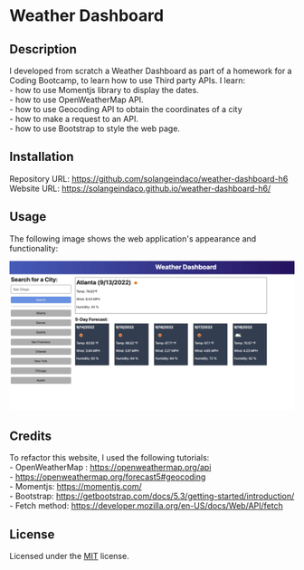 # Weather Dashboard

## Description

I developed from scratch a Weather Dashboard as part of a homework for a Coding Bootcamp, to learn how to use Third party APIs.
I learn:     
    - how to use Momentjs library to display the dates.          
    - how to use OpenWeatherMap API.     
    - how to use Geocoding API to obtain the coordinates of a city   
    - how to make a request to an API.      
    - how to use Bootstrap to style the web page.   

## Installation

Repository URL: https://github.com/solangeindaco/weather-dashboard-h6  
Website URL:  https://solangeindaco.github.io/weather-dashboard-h6/

## Usage

The following image shows the web application's appearance and functionality:

![The weather app includes a search option, a list of cities, and a five-day forecast and current weather conditions for Atlanta.](./assets/06-server-side-apis-homework-demo.png)


## Credits

To refactor this website, I used the following tutorials:  
    - OpenWeatherMap : https://openweathermap.org/api      
    - https://openweathermap.org/forecast5#geocoding                   
    - Momentjs: https://momentjs.com/      
    - Bootstrap: https://getbootstrap.com/docs/5.3/getting-started/introduction/   
    - Fetch method: https://developer.mozilla.org/en-US/docs/Web/API/fetch        

## License

Licensed under the [MIT](LICENSE) license.


